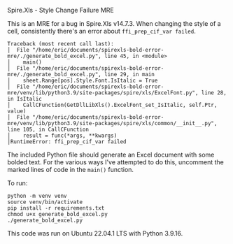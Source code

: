 Spire.Xls - Style Change Failure MRE

This is an MRE for a bug in Spire.Xls v14.7.3. When changing the style of a cell, consistently there's an error about `ffi_prep_cif_var failed`.

```
Traceback (most recent call last):
│  File "/home/eric/documents/spirexls-bold-error-mre/./generate_bold_excel.py", line 45, in <module>
│    main()
│  File "/home/eric/documents/spirexls-bold-error-mre/./generate_bold_excel.py", line 29, in main
│    sheet.Range[pos].Style.Font.IsItalic = True
│  File "/home/eric/documents/spirexls-bold-error-mre/venv/lib/python3.9/site-packages/spire/xls/ExcelFont.py", line 28, in IsItalic
│    CallCFunction(GetDllLibXls().ExcelFont_set_IsItalic, self.Ptr, value)
│  File "/home/eric/documents/spirexls-bold-error-mre/venv/lib/python3.9/site-packages/spire/xls/common/__init__.py", line 105, in CallCFunction
│    result = func(*args, **kwargs)
│RuntimeError: ffi_prep_cif_var failed
```

The included Python file should generate an Excel document with some bolded text. For the various ways I've attempted to do this, uncomment the marked lines of code in the `main()` function.

To run:

```
python -m venv venv
source venv/bin/activate
pip install -r requirements.txt
chmod u+x generate_bold_excel.py
./generate_bold_excel.py
```

This code was run on Ubuntu 22.04.1 LTS with Python 3.9.16.

